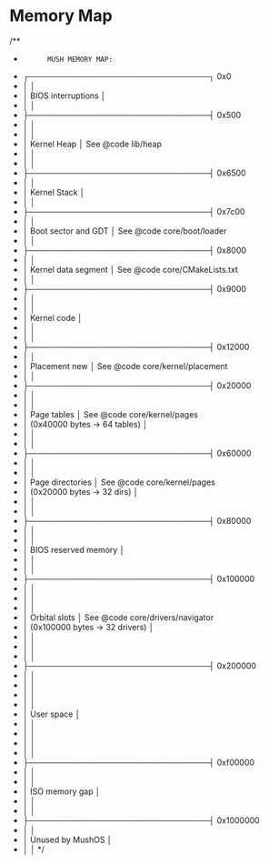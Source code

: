 # Memory Map

/**
 *           MUSH MEMORY MAP:
 *  ┌────────────────────────────────┐ 0x0
 *  │                                │
 *  │       BIOS interruptions       │
 *  │                                │
 *  ├────────────────────────────────┤ 0x500
 *  │                                │
 *  │                                │
 *  │           Kernel Heap          │ See @code lib/heap
 *  │                                │
 *  │                                │
 *  ├────────────────────────────────┤ 0x6500
 *  │                                │
 *  │          Kernel Stack          │
 *  │                                │
 *  ├────────────────────────────────┤ 0x7c00
 *  │                                │
 *  │      Boot sector and GDT       │ See @code core/boot/loader
 *  │                                │
 *  ├────────────────────────────────┤ 0x8000
 *  │                                │
 *  │      Kernel data segment       │ See @code core/CMakeLists.txt
 *  │                                │
 *  ├────────────────────────────────┤ 0x9000
 *  │                                │
 *  │                                │
 *  │           Kernel code          │
 *  │                                │
 *  │                                │
 *  ├────────────────────────────────┤ 0x12000
 *  │                                │
 *  │         Placement new          │ See @code core/kernel/placement
 *  │                                │
 *  ├────────────────────────────────┤ 0x20000
 *  │                                │
 *  │                                │
 *  │          Page tables           │ See @code core/kernel/pages
 *  │  (0x40000 bytes -> 64 tables)  │
 *  │                                │
 *  │                                │
 *  ├────────────────────────────────┤ 0x60000
 *  │                                │
 *  │                                │
 *  │        Page directories        │ See @code core/kernel/pages
 *  │   (0x20000 bytes -> 32 dirs)   │
 *  │                                │
 *  │                                │
 *  ├────────────────────────────────┤ 0x80000
 *  │                                │
 *  │                                │
 *  │      BIOS reserved memory      │
 *  │                                │
 *  │                                │
 *  ├────────────────────────────────┤ 0x100000
 *  │                                │
 *  │                                │
 *  │                                │
 *  │         Orbital slots          │ See @code core/drivers/navigator
 *  │ (0x100000 bytes -> 32 drivers) │
 *  │                                │
 *  │                                │
 *  │                                │
 *  ├────────────────────────────────┤ 0x200000
 *  │                                │
 *  │                                │
 *  │                                │
 *  │                                │
 *  │           User space           │
 *  │                                │
 *  │                                │
 *  │                                │
 *  │                                │
 *  ├────────────────────────────────┤ 0xf00000
 *  │                                │
 *  │                                │
 *  │         ISO memory gap         │
 *  │                                │
 *  │                                │
 *  ├────────────────────────────────┤ 0x1000000
 *  │                                │
 *  │        Unused by MushOS        │
 *  │                                │
 */

